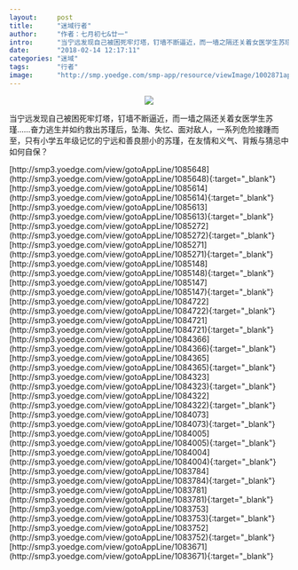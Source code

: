 ```yaml
---
layout:     post
title:      "迷域行者"
author:     "作者：七月初七&廿一"
intro:      "当宁远发现自己被困死牢灯塔，钉墙不断逼近，而一墙之隔还关着女医学生苏瑾……奋力逃生并如约救出苏瑾后，坠海、失忆、面对敌人，一系列危险接踵而至，只有小学五年级记忆的宁远和善良胆小的苏瑾，在友情和义气、背叛与猜忌中如何自保？"
date:       "2018-02-14 12:17:11"
categories: "迷域"
tags:       "行者"
image:      "http://smp.yoedge.com/smp-app/resource/viewImage/1002871appline.png"
---
```

<div style="text-align: center">
<p><img src="http://smp.yoedge.com/smp-app/resource/viewImage/1002871appline.png"/></p>
</div>
<p class="post-meta">
<span>当宁远发现自己被困死牢灯塔，钉墙不断逼近，而一墙之隔还关着女医学生苏瑾……奋力逃生并如约救出苏瑾后，坠海、失忆、面对敌人，一系列危险接踵而至，只有小学五年级记忆的宁远和善良胆小的苏瑾，在友情和义气、背叛与猜忌中如何自保？</span>
</p>
[http://smp3.yoedge.com/view/gotoAppLine/1085648](http://smp3.yoedge.com/view/gotoAppLine/1085648){:target="_blank"}
[http://smp3.yoedge.com/view/gotoAppLine/1085614](http://smp3.yoedge.com/view/gotoAppLine/1085614){:target="_blank"}
[http://smp3.yoedge.com/view/gotoAppLine/1085613](http://smp3.yoedge.com/view/gotoAppLine/1085613){:target="_blank"}
[http://smp3.yoedge.com/view/gotoAppLine/1085272](http://smp3.yoedge.com/view/gotoAppLine/1085272){:target="_blank"}
[http://smp3.yoedge.com/view/gotoAppLine/1085271](http://smp3.yoedge.com/view/gotoAppLine/1085271){:target="_blank"}
[http://smp3.yoedge.com/view/gotoAppLine/1085148](http://smp3.yoedge.com/view/gotoAppLine/1085148){:target="_blank"}
[http://smp3.yoedge.com/view/gotoAppLine/1085147](http://smp3.yoedge.com/view/gotoAppLine/1085147){:target="_blank"}
[http://smp3.yoedge.com/view/gotoAppLine/1084722](http://smp3.yoedge.com/view/gotoAppLine/1084722){:target="_blank"}
[http://smp3.yoedge.com/view/gotoAppLine/1084721](http://smp3.yoedge.com/view/gotoAppLine/1084721){:target="_blank"}
[http://smp3.yoedge.com/view/gotoAppLine/1084366](http://smp3.yoedge.com/view/gotoAppLine/1084366){:target="_blank"}
[http://smp3.yoedge.com/view/gotoAppLine/1084365](http://smp3.yoedge.com/view/gotoAppLine/1084365){:target="_blank"}
[http://smp3.yoedge.com/view/gotoAppLine/1084323](http://smp3.yoedge.com/view/gotoAppLine/1084323){:target="_blank"}
[http://smp3.yoedge.com/view/gotoAppLine/1084322](http://smp3.yoedge.com/view/gotoAppLine/1084322){:target="_blank"}
[http://smp3.yoedge.com/view/gotoAppLine/1084073](http://smp3.yoedge.com/view/gotoAppLine/1084073){:target="_blank"}
[http://smp3.yoedge.com/view/gotoAppLine/1084005](http://smp3.yoedge.com/view/gotoAppLine/1084005){:target="_blank"}
[http://smp3.yoedge.com/view/gotoAppLine/1084004](http://smp3.yoedge.com/view/gotoAppLine/1084004){:target="_blank"}
[http://smp3.yoedge.com/view/gotoAppLine/1083784](http://smp3.yoedge.com/view/gotoAppLine/1083784){:target="_blank"}
[http://smp3.yoedge.com/view/gotoAppLine/1083781](http://smp3.yoedge.com/view/gotoAppLine/1083781){:target="_blank"}
[http://smp3.yoedge.com/view/gotoAppLine/1083753](http://smp3.yoedge.com/view/gotoAppLine/1083753){:target="_blank"}
[http://smp3.yoedge.com/view/gotoAppLine/1083752](http://smp3.yoedge.com/view/gotoAppLine/1083752){:target="_blank"}
[http://smp3.yoedge.com/view/gotoAppLine/1083671](http://smp3.yoedge.com/view/gotoAppLine/1083671){:target="_blank"}


